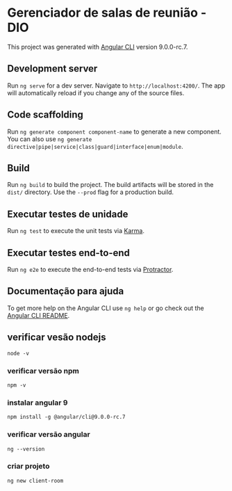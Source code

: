 # Gerenciador de salas de reunião - DIO

This project was generated with [Angular CLI](https://github.com/angular/angular-cli) version 9.0.0-rc.7.

## Development server

Run `ng serve` for a dev server. Navigate to `http://localhost:4200/`. The app will automatically reload if you change any of the source files.

## Code scaffolding

Run `ng generate component component-name` to generate a new component. You can also use `ng generate directive|pipe|service|class|guard|interface|enum|module`.

## Build

Run `ng build` to build the project. The build artifacts will be stored in the `dist/` directory. Use the `--prod` flag for a production build.

## Executar testes de unidade

Run `ng test` to execute the unit tests via [Karma](https://karma-runner.github.io).

## Executar testes end-to-end

Run `ng e2e` to execute the end-to-end tests via [Protractor](http://www.protractortest.org/).

## Documentação para ajuda

To get more help on the Angular CLI use `ng help` or go check out the [Angular CLI README](https://github.com/angular/angular-cli/blob/master/README.md).

## verificar vesão nodejs
```
node -v
```
### verificar versão npm 
```
npm -v
```
### instalar angular 9
```
npm install -g @angular/cli@9.0.0-rc.7
```
### verificar versão angular
```
ng --version
```
### criar projeto 
```
ng new client-room
```





